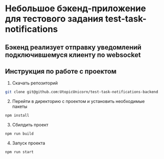 # Небольшое бэкенд-приложение для тестового задания test-task-notifications

## Бэкенд реализует отправку уведомлений подключившемуся клиенту по websocket

## Инструкция по работе с проектом

1. Скачать репозиторий

```bash
git clone git@github.com:UtopicUnicorn/test-task-notifications-backend.git
```
2. Перейти в директорию с проектом и установить необходимые пакеты

```bash
npm install
```
3. Сбилдить проект
```bash
npm run build
```
4. Запуск проекта
```bash
npm run start
```
